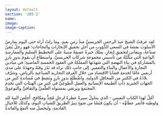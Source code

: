 ```yaml
---
layout: default
section: '285-2'
name:
image:
image-caption:
---
```


لقد عرفتُ الشيخَ عبدَ الرحمنِ الجريسيَّ منذُ زمنٍ بعيدٍ، وما زلتُ أراه حتى اليوم يمارسُ الأسلوبَ نفسَهُ في السعي الدَّؤوب من أجلِ تحقيقِ الإنجازاتِ والنجاحاتِ؛ فهو رجلٌ يُتقنُ صناعةً، ويتفانى لتحقيقِ إنجازٍ، يملكُ خبرةً عميقةً مبنيةً على التخطيطِ السليمِ والممارسةِ الواعيةِ التي مكَّنَتْهُ من تأسيس مجموعةِ شركاتِ الجريسيِّ، واستطاع أن يقومَ بدورٍ بارزٍ بالمشاركةِ في بناءِ النهضةِ التي شهدَتها المملكةُ في العقودِ الخمسةِ الماضيةِ؛ في ميادينِ التجارةِ والأعمالِ والبناءِ والتعميرِ. إلى جانبِ ذلك نراه قد نَذَرَ وقتَهُ وجهدَهُ على مدى أربعين عامًا لخدمةِ قضايا الاقتصادِ من خلالِ الغرفةِ التجاريةِ الصناعيةِ بالرياضِ، وشرَّف بلادَهُ في الكثيرِ من المحافِلِ الدوليةِ، واضْطَلَعَ بدورٍ بارزٍ ونَشِطٍ في مُساندةِ كثيرٍ من الجهاتِ الخيريةِ ذاتِ الطبيعة الإنسانيةِ والعملِ الطوعيِّ في كثيرٍ من الهيئاتِ التي تخدِم المجتمعَ وترتقي بمستواه العلميِّ والثقافيِّ والتوعويِّ.

آمُلُ لهذا الكتابِ النفيسِ - الذي يتناولُ سيرةً عطرةً لرجلٍ مُجِدٍّ ومكافحٍ، أَخلَصَ النيةَ للهِ ولوطنِه فأثمر عطاؤُه - أن يكونَ قبَسًا من ضوءٍ ينيرُ الطريقَ للشبابِ اليومَ، وكذلك للأجيالِ القادمةِ، وليحصلَ منه النفعُ والفائدةُ.

